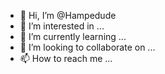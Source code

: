 - 👋 Hi, I’m @Hampedude
- 👀 I’m interested in ...
- 🌱 I’m currently learning ...
- 💞️ I’m looking to collaborate on ...
- 📫 How to reach me ...

<!---
Hampedude/Hampedude is a ✨ special ✨ repository because its `README.md` (this file) appears on your GitHub profile.
You can click the Preview link to take a look at your changes.
--->
